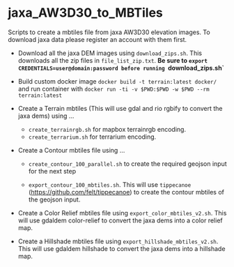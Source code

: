 # jaxa_AW3D30_to_MBTiles
Scripts to create a mbtiles file from jaxa AW3D30 elevation images. To download jaxa data please register an account with them first.

- Download all the jaxa DEM images using `download_zips.sh`. This downloads all the zip files in `file_list_zip.txt`. **Be sure to `export CREDENTIALS=user@domain:password before running `download_zips.sh`**

- Build custom docker image `docker build -t terrain:latest docker/` and run container with `docker run -ti -v $PWD:$PWD -w $PWD --rm terrain:latest`

- Create a Terrain mbtiles (This will use gdal and rio rgbify to convert the jaxa dems) using ...
    - `create_terrainrgb.sh` for mapbox terrainrgb encoding.
    - `create_terrarium.sh` for terrarium encoding.

- Create a Contour mbtiles file using ...

    - `create_contour_100_parallel.sh` to create the required geojson input for the next step

    - `export_contour_100_mbtiles.sh`. This will use `tippecanoe` (https://github.com/felt/tippecanoe) to create the contour mbtiles of the geojson input.

- Create a Color Relief mbtiles file using `export_color_mbtiles_v2.sh`. This will use gdaldem color-relief to convert the jaxa dems into a color relief map.

- Create a Hillshade mbtiles file using `export_hillshade_mbtiles_v2.sh`. This will use gdaldem hillshade to convert the jaxa dems into a hillshade map.
